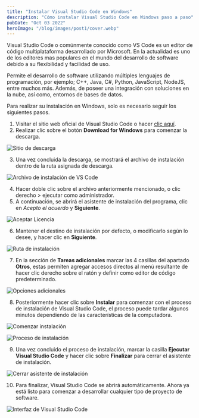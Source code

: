 ```yaml
---
title: "Instalar Visual Studio Code en Windows"
description: "Cómo instalar Visual Studio Code en Windows paso a paso"
pubDate: "Oct 03 2022"
heroImage: "/blog/images/post1/cover.webp"
---
```


Visual Studio Code o comúnmente conocido como VS Code es un editor de código multiplataforma desarrollado por Microsoft. En la actualidad es uno de los editores mas populares en el mundo del desarrollo de software debido a su flexibilidad y facilidad de uso.

Permite el desarrollo de software utilizando múltiples lenguajes de programación, por ejemplo; C++, Java, C#, Python, JavaScript, NodeJS, entre muchos más. Además, de poseer una integración con soluciones en la nube, así como, entornos de bases de datos.

Para realizar su instalación en Windows, solo es necesario seguir los siguientes pasos.

1. Visitar el sitio web oficial de Visual Studio Code o hacer [clic aquí](https://code.visualstudio.com/docs/?dv=win).
2. Realizar clic sobre el botón **Download for Windows** para comenzar la descarga.

![Sitio de descarga](/blog/images/post1/website-download.webp)

3. Una vez concluida la descarga, se mostrará el archivo de instalación dentro de la ruta asignada de descarga.

![Archivo de instalación de VS Code](/blog/images/post1/installer.webp)

4. Hacer doble clic sobre el archivo anteriormente mencionado, o clic derecho > ejecutar como administrador.
5. A continuación, se abrirá el asistente de instalación del programa, clic en *Acepto el acuerdo* y **Siguiente**.

![Aceptar Licencia](/blog/images/post1/accept-license.webp)

6. Mantener el destino de instalación por defecto, o modificarlo según lo desee, y hacer clic en **Siguiente**.

![Ruta de instalación](/blog/images/post1/path-installation.webp)

7. En la sección de **Tareas adicionales** marcar las 4 casillas del apartado **Otros**, estas permiten agregar accesos directos al menú resultante de hacer clic derecho sobre el ratón y definir como editor de código predeterminado.

![Opciones adicionales](/blog/images/post1/more-tasks.webp)

8. Posteriormente hacer clic sobre **Instalar** para comenzar con el proceso de instalación de Visual Studio Code, el proceso puede tardar algunos minutos dependiendo de las características de la computadora.

![Comenzar instalación](/blog/images/post1/install-vscode.webp)

![Proceso de instalación](/blog/images/post1/process-installation.webp)

9.  Una vez concluido el proceso de instalación, marcar la casilla **Ejecutar Visual Studio Code** y hacer clic sobre **Finalizar** para cerrar el asistente de instalación.

![Cerrar asistente de instalación](/blog/images/post1/finish-installation.webp)

10. Para finalizar, Visual Studio Code se abrirá automáticamente. Ahora ya está listo para comenzar a desarrollar cualquier tipo de proyecto de software.

![Interfaz de Visual Studio Code](/blog/images/post1/vscode-interfaz.webp)
